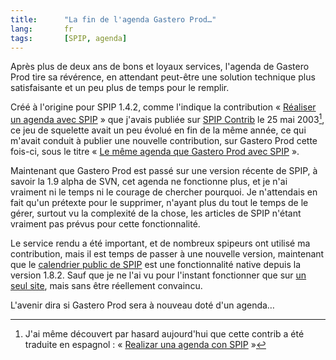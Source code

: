 ```yaml
--- 
title:      "La fin de l'agenda Gastero Prod…" 
lang:       fr 
tags:       [SPIP, agenda]
---
```


Après plus de deux ans de bons et loyaux services, l'agenda de Gastero Prod tire sa révérence, en attendant peut-être une solution technique plus satisfaisante et un peu plus de temps pour le remplir.

Créé à l'origine pour SPIP 1.4.2, comme l'indique la contribution « [Réaliser un agenda avec SPIP](http://www.spip-contrib.net/Realiser-un-agenda-avec-SPIP) » que j'avais publiée sur [SPIP Contrib](http://www.spip-contrib.net/) le 25 mai 2003[^1], ce jeu de squelette avait un peu évolué en fin de la même année, ce qui m'avait conduit à publier une nouvelle contribution, sur Gastero Prod cette fois-ci, sous le titre « [Le même agenda que Gastero Prod avec SPIP](/2003/12/le-meme-agenda-que-gastero-prod-avec-spip.html) ».

Maintenant que Gastero Prod est passé sur une version récente de SPIP, à savoir la 1.9 alpha de SVN, cet agenda ne fonctionne plus, et je n'ai vraiment ni le temps ni le courage de chercher pourquoi. Je n'attendais en fait qu'un prétexte pour le supprimer, n'ayant plus du tout le temps de le gérer, surtout vu la complexité de la chose, les articles de SPIP n'étant vraiment pas prévus pour cette fonctionnalité.

Le service rendu a été important, et de nombreux spipeurs ont utilisé ma contribution, mais il est temps de passer à une nouvelle version, maintenant que le [calendrier public de SPIP](http://www.spip.net/fr_article3182.html) est une fonctionnalité native depuis la version 1.8.2. Sauf que je ne l'ai vu pour l'instant fonctionner que sur [un seul site](http://6v8.gamboni.org/test-aig/agenda.php), mais sans être réellement convaincu.

L'avenir dira si Gastero Prod sera à nouveau doté d'un agenda…


[^1]: J'ai même découvert par hasard aujourd'hui que cette contrib a été traduite en espagnol : « [Realizar una agenda con SPIP](http://www.spip.net/es_article107.html) »
